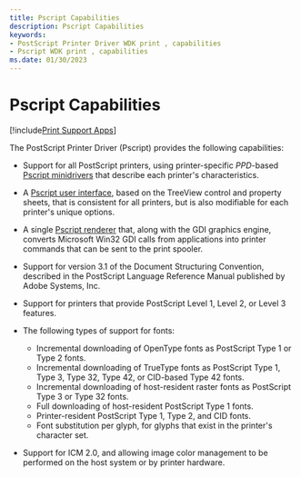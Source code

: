 ```yaml
---
title: Pscript Capabilities
description: Pscript Capabilities
keywords:
- PostScript Printer Driver WDK print , capabilities
- Pscript WDK print , capabilities
ms.date: 01/30/2023
---
```


# Pscript Capabilities

[!include[Print Support Apps](../includes/print-support-apps.md)]

The PostScript Printer Driver (Pscript) provides the following capabilities:

- Support for all PostScript printers, using printer-specific *PPD*-based [Pscript minidrivers](pscript-minidrivers.md) that describe each printer's characteristics.

- A [Pscript user interface](pscript-user-interface.md), based on the TreeView control and property sheets, that is consistent for all printers, but is also modifiable for each printer's unique options.

- A single [Pscript renderer](pscript-renderer.md) that, along with the GDI graphics engine, converts Microsoft Win32 GDI calls from applications into printer commands that can be sent to the print spooler.

- Support for version 3.1 of the Document Structuring Convention, described in the PostScript Language Reference Manual published by Adobe Systems, Inc.

- Support for printers that provide PostScript Level 1, Level 2, or Level 3 features.

- The following types of support for fonts:
  - Incremental downloading of OpenType fonts as PostScript Type 1 or Type 2 fonts.
  - Incremental downloading of TrueType fonts as PostScript Type 1, Type 3, Type 32, Type 42, or CID-based Type 42 fonts.
  - Incremental downloading of host-resident raster fonts as PostScript Type 3 or Type 32 fonts.
  - Full downloading of host-resident PostScript Type 1 fonts.
  - Printer-resident PostScript Type 1, Type 2, and CID fonts.
  - Font substitution per glyph, for glyphs that exist in the printer's character set.

- Support for ICM 2.0, and allowing image color management to be performed on the host system or by printer hardware.
